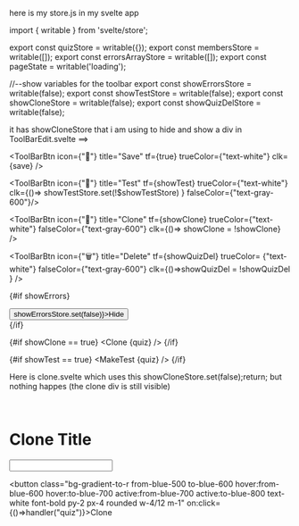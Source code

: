 here is my store.js in my svelte app


import { writable } from 'svelte/store';

export const quizStore = writable({});
export const membersStore = writable([]);
export const errorsArrayStore = writable([]);
export const pageState = writable('loading');

//--show variables for the toolbar
export const showErrorsStore = writable(false);
export const showTestStore = writable(false);
export const showCloneStore = writable(false);
export const showQuizDelStore = writable(false);


it has showCloneStore that i am using to hide and show a div in ToolBarEdit.svelte ==>
<script>
////////////-store variables--///////

////////////-store variables--///////

import Clone from "./Clone.svelte";
import MakeTest from "./MakeTest.svelte";
import { fade } from 'svelte/transition';
import QuizDel from "./QuizDel.svelte";
import PublishErrors from '../ErrorsArray/PublishErrors.svelte';

import save from "./save";
import ToolBar from '$lib/toolbar/ToolBar.svelte';
import HideIfNot from '$lib/cmp/HideIfNot.svelte';
import ToolBarBtn from '$lib/toolbar/ToolBarBtn.svelte';

import {quizStore ,showErrorsStore,showTestStore,showCloneStore,showQuizDelStore} from "../store";

$: quiz = $quizStore; 
$: showErrors = $showErrorsStore;
let showTest;
 $: {
  showTest = $showTestStore;
  // console.log("showTest:", showTest);
 }
$: showClone = $showCloneStore;
$: showQuizDel = $showQuizDelStore;
showErrorsStore.set(false);
 
 
</script>

<ToolBar>


<ToolBarBtn  icon={"💾"} title="Save" tf={true} trueColor={"text-white"} clk={save}  />


<ToolBarBtn  icon={"🚀"} title="Test"  tf={showTest} trueColor={"text-white"}  
clk={()=> showTestStore.set(!$showTestStore) } falseColor={"text-gray-600"}/>

<ToolBarBtn  icon={"🐑"} title="Clone" tf={showClone} trueColor={"text-white"}  falseColor={"text-gray-600"}
clk={()=> showClone = !showClone} />

<ToolBarBtn  icon={"🗑️"} title="Delete" tf={showQuizDel} trueColor= {"text-white"} falseColor={"text-gray-600"}
 clk={()=>showQuizDel = !showQuizDel } />

</ToolBar>


<!---The divs which are out of the toolbar div-->

<div class="w-full bg-gray-800">

{#if showErrors}
  <!-- <HideIfNot ifNot={showErrors}> -->
  <div class="p-2 m-2 bg-gray-600 border-white border-2 rounded-md"
  in:fade={{ delay: 300 }} out:fade={{ delay: 300 }} >
  <PublishErrors />
  <button 
  class="bg-gray-700 rounded-md m-1 p-1  hover:bg-gray-600 active:bg-gray-800"
  on:click={()=>showErrorsStore.set(false)}>Hide</button>
  </div>
{/if}


{#if showClone == true}
  <Clone  {quiz} />
{/if}

{#if showTest == true}
  <MakeTest  {quiz}  />
{/if}

<HideIfNot ifNot={showQuizDel}>
  <QuizDel  {quiz} />
</HideIfNot>

</div>

Here is clone.svelte which uses this 
showCloneStore.set(false);return;
but nothing happes (the clone div is still visible)
<script>
import { toast } from '@zerodevx/svelte-toast';
import { BASE_URL } from '$lib/js/config.js';
import { fade } from 'svelte/transition';
import ajaxPost from '$lib/js/ajaxPost';
import {showCloneStore} from "../store";

export let quiz;

  let newPRojectName = "";

const handler = async(quizType)=>{
showCloneStore.set(false);return;
  // const token = localStorage.getItem('token');
  // quiz.questions = questions; //-update
  // debugger;
  const resp = await ajaxPost(`${BASE_URL}/template/clone` , { id : quiz._id ,title :newPRojectName});
  
  if (resp.ok) {
      newPRojectName = "";
      const data = await resp.json();
      // debugger;
      toast.push( "Cloned" );
      showCloneStore.set(false);

  }else {
      const data = await resp.json();

      toast.push( data.errormsg );
  }

}

</script>
<br/>

<div class="w-full  m-0 p-0"
in:fade={{ delay: 300 }} out:fade={{ delay: 300 }}>

<div class=" p-2  text-center  bg-gray-800 
rounded-md border-2 border-white ">

<h1 class="m-1 text-slate-200 text-2xl underline">Clone Title</h1>
<input class="bg-gray-700 text-white  w-10/12 m-1 rounded-lg"  type="text" bind:value={newPRojectName} >

<br/>

<button class="bg-gradient-to-r from-blue-500 to-blue-600 hover:from-blue-600 hover:to-blue-700 active:from-blue-700 active:to-blue-800 text-white font-bold py-2 px-4 rounded w-4/12 m-1" on:click={()=>handler("quiz")}>Clone</button>

</div>
</div>
